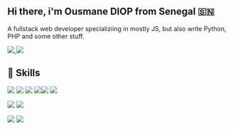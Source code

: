 

## Hi there, i'm Ousmane DIOP  from Senegal 🇸🇳

A fullstack web developer specializiing in mostly JS, but also write Python, PHP and some other stuff.

<a href="https://www.linkedin.com/in/ousmane-diop-5792a5170" target="_blank" alt="My LinkedIn"> 
  <img src="https://img.shields.io/badge/linkedin-%230077B5.svg?&style=for-the-badge&logo=linkedin&logoColor=white" />
</a>
<a href="https://twitter.com/ouznoreyni221" target="_blank" alt="Follow Me on Twitter"> 
    <img src="https://img.shields.io/badge/twitter-%231DA1F2.svg?&style=for-the-badge&logo=twitter&logoColor=white" />
</a>

## 🚀 Skills 

<img src="https://img.shields.io/badge/javascript-%23F7DF1E.svg?&style=for-the-badge&logo=javascript&logoColor=white" /> <img src="https://img.shields.io/badge/react-%2361DAFB.svg?&style=for-the-badge&logo=react&logoColor=white" /> <img src="https://img.shields.io/badge/React_Native-20232A?style=for-the-badge&logo=react&logoColor=61DAFB" /> <img src="https://img.shields.io/badge/Node.js-20232d?style=for-the-badge&logo=node.js&logoColor=white%22"/><img src="https://img.shields.io/badge/angular-20232d?style=for-the-badge&logo=angular&logoColor=red"/> <img src="https://img.shields.io/badge/next.js-20232d?style=for-the-badge&logo=next.js&logoColor"/>

<img src="https://img.shields.io/badge/python-%233776AB.svg?&style=for-the-badge&logo=python&logoColor=white" /> <img src="https://img.shields.io/badge/Django-092E20?style=for-the-badge&logo=django&logoColor=white" />

<img src="https://img.shields.io/badge/PHP-20232d?style=for-the-badge&logo=php&logoColor"/> <img src="https://img.shields.io/badge/Symfony-20232d?style=for-the-badge&logo=symfony&logoColor"/>
